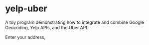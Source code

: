 # yelp-uber


A toy program demonstrating how to integrate and combine Google Geocoding, Yelp APIs, and the Uber API.

Enter your address, 
